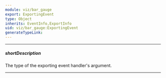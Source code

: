 ```yaml
---
module: viz/bar_gauge
export: ExportingEvent
type: Object
inherits: EventInfo,ExportInfo
uid: viz/bar_gauge:ExportingEvent
generateTypeLink: 
---
```

---
##### shortDescription
The type of the exporting event handler's argument.

---
<!-- Description goes here -->